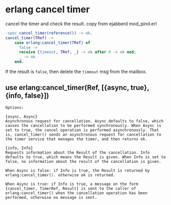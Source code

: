 # erlang cancel timer
cancel the timer and check the result.
copy from ejabberd mod_pind.erl

``` erlang
-spec cancel_timer(reference()) -> ok.
cancel_timer(TRef) ->
    case erlang:cancel_timer(TRef) of
      false ->
	  receive {timeout, TRef, _} -> ok after 0 -> ok end;
      _ -> ok
    end.
```
If the result is `false`, then delete the `timeout` msg from the mailbox.

## use erlang:cancel_timer(Ref, [{async, true}, {info, false}])
``` shell
Options:

{async, Async}
Asynchronous request for cancellation. Async defaults to false, which causes the cancellation to be performed synchronously. When Async is set to true, the cancel operation is performed asynchronously. That is, cancel_timer() sends an asynchronous request for cancellation to the timer service that manages the timer, and then returns ok.

{info, Info}
Requests information about the Result of the cancellation. Info defaults to true, which means the Result is given. When Info is set to false, no information about the result of the cancellation is given.

When Async is false: if Info is true, the Result is returned by erlang:cancel_timer(). otherwise ok is returned.

When Async is true: if Info is true, a message on the form {cancel_timer, TimerRef, Result} is sent to the caller of erlang:cancel_timer() when the cancellation operation has been performed, otherwise no message is sent.


```
